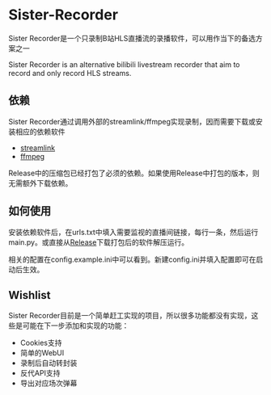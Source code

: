 # Sister-Recorder

Sister Recorder是一个只录制B站HLS直播流的录播软件，可以用作当下的备选方案之一

Sister Recorder is an alternative bilibili livestream recorder that aim to record and only record HLS streams.

## 依赖

Sister Recorder通过调用外部的streamlink/ffmpeg实现录制，因而需要下载或安装相应的依赖软件
- [streamlink](https://streamlink.github.io/install.html)
- [ffmpeg](https://ffmpeg.org/download.html)

Release中的压缩包已经打包了必须的依赖。如果使用Release中打包的版本，则无需额外下载依赖。

## 如何使用

安装依赖软件后，在urls.txt中填入需要监视的直播间链接，每行一条，然后运行main.py。或直接从[Release](https://github.com/SisterRecorder/Sister-Recorder/releases)下载打包后的软件解压运行。

相关的配置在config.example.ini中可以看到。新建config.ini并填入配置即可在启动后生效。

## Wishlist

Sister Recorder目前是一个简单赶工实现的项目，所以很多功能都没有实现，这些是可能在下一步添加和实现的功能：
- Cookies支持
- 简单的WebUI
- 录制后自动转封装
- 反代API支持
- 导出对应场次弹幕
